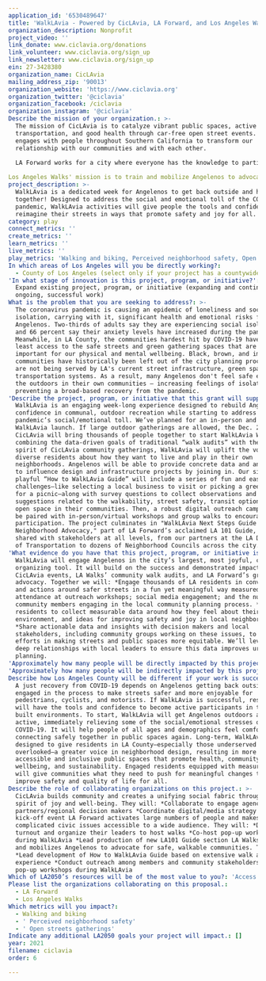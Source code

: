 ```yaml
---
application_id: '6530489647'
title: 'WalkLAvia - Powered by CicLAvia, LA Forward, and Los Angeles Walks'
organization_description: Nonprofit
project_video: ''
link_donate: www.ciclavia.org/donations
link_volunteer: www.ciclavia.org/sign_up
link_newsletter: www.ciclavia.org/sign_up
ein: 27-3428380
organization_name: CicLAvia
mailing_address_zip: '90013'
organization_website: 'https://www.ciclavia.org'
organization_twitter: '@ciclavia'
organization_facebook: /ciclavia
organization_instagram: '@ciclavia'
Describe the mission of your organization.: >-
  The mission of CicLAvia is to catalyze vibrant public spaces, active
  transportation, and good health through car-free open street events. CicLAvia
  engages with people throughout Southern California to transform our
  relationship with our communities and with each other.
  
  LA Forward works for a city where everyone has the knowledge to participate effectively in local democracy, the skills to build civic relationships within and across neighborhoods, and the power to ensure our political system puts common needs above special interests.

Los Angeles Walks' mission is to train and mobilize Angelenos to advocate for safe, accessible, and equitable walking environments in neighborhoods across Los Angeles. We amplify the voices of those most immediately impacted by traffic collisions and educate local policymakers concerning the rights and needs of pedestrians of all abilities. For us, a walkable LA is a just LA. 
project_description: >-
  WalkLAvia is a dedicated week for Angelenos to get back outside and have fun
  together! Designed to address the social and emotional toll of the COVID-19
  pandemic, WalkLAvia activities will give people the tools and confidence to
  reimagine their streets in ways that promote safety and joy for all.
category: play
connect_metrics: ''
create_metrics: ''
learn_metrics: ''
live_metrics: ''
play_metrics: 'Walking and biking, Perceived neighborhood safety, Open streets gatherings'
In which areas of Los Angeles will you be directly working?:
  - County of Los Angeles (select only if your project has a countywide benefit)
'In what stage of innovation is this project, program, or initiative?': >-
  Expand existing project, program, or initiative (expanding and continuing
  ongoing, successful work)
What is the problem that you are seeking to address?: >-
  The coronavirus pandemic is causing an epidemic of loneliness and social
  isolation, carrying with it, significant health and emotional risks for all
  Angelenos. Two-thirds of adults say they are experiencing social isolation,
  and 66 percent say their anxiety levels have increased during the pandemic.
  Meanwhile, in LA County, the communities hardest hit by COVID-19 have the
  least access to the safe streets and green gathering spaces that are so
  important for our physical and mental wellbeing. Black, brown, and immigrant
  communities have historically been left out of the city planning process and
  are not being served by LA's current street infrastructure, green spaces, and
  transportation systems. As a result, many Angelenos don't feel safe enjoying
  the outdoors in their own communities — increasing feelings of isolation and
  preventing a broad-based recovery from the pandemic.
'Describe the project, program, or initiative that this grant will support to address the problem identified.': >-
  WalkLAvia is an engaging week-long experience designed to rebuild Angelenos’
  confidence in communal, outdoor recreation while starting to address the
  pandemic’s social/emotional toll. We’ve planned for an in-person and virtual
  WalkLAvia launch. If large outdoor gatherings are allowed, the Dec. 2021
  CicLAvia will bring thousands of people together to start WalkLAvia Week. By
  combining the data-driven goals of traditional “walk audits” with the joyful
  spirit of CicLAvia community gatherings, WalkLAvia will uplift the voices of
  diverse residents about how they want to live and play in their own
  neighborhoods. Angelenos will be able to provide concrete data and anecdotes
  to influence design and infrastructure projects by joining in. Our simple yet
  playful “How to WalkLAvia Guide” will include a series of fun and easy
  challenges—like selecting a local business to visit or picking a green spot
  for a picnic—along with survey questions to collect observations and
  suggestions related to the walkability, street safety, transit options, and
  open space in their communities. Then, a robust digital outreach campaign will
  be paired with in-person/virtual workshops and group walks to encourage
  participation. The project culminates in "WalkLAvia Next Steps Guide to
  Neighborhood Advocacy," part of LA Forward’s acclaimed LA 101 Guide, and data
  shared with stakeholders at all levels, from our partners at the LA Department
  of Transportation to dozens of Neighborhood Councils across the city.
'What evidence do you have that this project, program, or initiative is or will be successful, and how will you define and measure success?': >-
  WalkLAvia will engage Angelenos in the city’s largest, most joyful, community
  organizing tool. It will build on the success and demonstrated impact of
  CicLAvia events, LA Walks’ community walk audits, and LA Forward’s grassroots
  advocacy. Together we will: *Engage thousands of LA residents in conversations
  and actions around safer streets in a fun yet meaningful way measured by:
  attendance at outreach workshops; social media engagement; and the number of
  community members engaging in the local community planning process. *Survey
  residents to collect measurable data around how they feel about their built
  environment, and ideas for improving safety and joy in local neighborhoods.
  *Share actionable data and insights with decision makers and local
  stakeholders, including community groups working on these issues, to aid their
  efforts in making streets and public spaces more equitable. We’ll leverage our
  deep relationships with local leaders to ensure this data improves urban
  planning.
'Approximately how many people will be directly impacted by this project, program, or initiative?': '50000'
'Approximately how many people will be indirectly impacted by this project, program, or initiative?': '500000'
Describe how Los Angeles County will be different if your work is successful.: >-
  A just recovery from COVID-19 depends on Angelenos getting back outside and
  engaged in the process to make streets safer and more enjoyable for
  pedestrians, cyclists, and motorists. If WalkLAvia is successful, residents
  will have the tools and confidence to become active participants in their
  built environments. To start, WalkLAvia will get Angelenos outdoors and
  active, immediately relieving some of the social/emotional stresses of
  COVID-19. It will help people of all ages and demographics feel comfortable
  connecting safely together in public spaces again. Long-term, WalkLAvia is
  designed to give residents in LA County—especially those underserved and
  overlooked—a greater voice in neighborhood design, resulting in more
  accessible and inclusive public spaces that promote health, community
  wellbeing, and sustainability. Engaged residents equipped with measurable data
  will give communities what they need to push for meaningful changes that
  improve safety and quality of life for all.
Describe the role of collaborating organizations on this project.: >-
  CicLAvia builds community and creates a unifying social fabric through a
  spirit of joy and well-being. They will: *Collaborate to engage agency
  partners/regional decision makers *Coordinate digital/media strategy *Host
  kick-off event LA Forward activates large numbers of people and makes
  complicated civic issues accessible to a wide audience. They will: *Drive
  turnout and organize their leaders to host walks *Co-host pop-up workshops
  during WalkLAvia *Lead production of new LA101 Guide section LA Walks trains
  and mobilizes Angelenos to advocate for safe, walkable communities. They will:
  *Lead development of How to WalkLAvia Guide based on extensive walk audit
  experience *Conduct outreach among members and community stakeholders *Co-host
  pop-up workshops during WalkLAvia
Which of LA2050’s resources will be of the most value to you?: 'Access to the LA2050 community,Volunteer recruitment'
Please list the organizations collaborating on this proposal.:
  - LA Forward
  - Los Angeles Walks
Which metrics will you impact?:
  - Walking and biking
  - ' Perceived neighborhood safety'
  - ' Open streets gatherings'
Indicate any additional LA2050 goals your project will impact.: []
year: 2021
filename: ciclavia
order: 6

---
```

